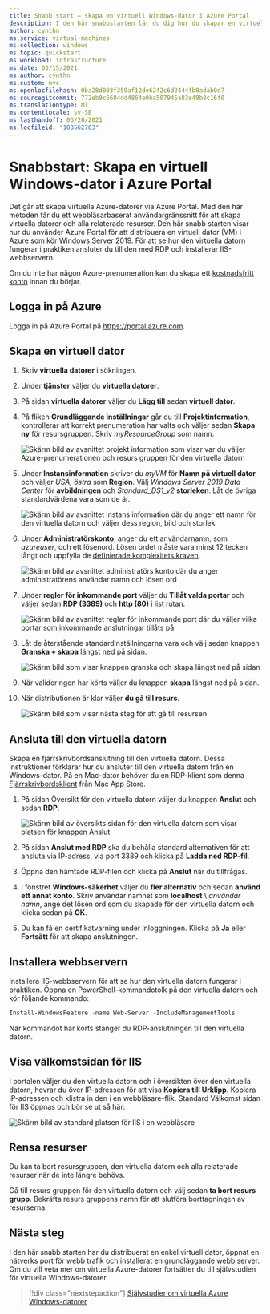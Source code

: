 ```yaml
---
title: Snabb start – skapa en virtuell Windows-dator i Azure Portal
description: I den här snabbstarten lär du dig hur du skapar en virtuell Windows-dator med hjälp av Azure Portal
author: cynthn
ms.service: virtual-machines
ms.collection: windows
ms.topic: quickstart
ms.workload: infrastructure
ms.date: 03/15/2021
ms.author: cynthn
ms.custom: mvc
ms.openlocfilehash: 0ba28d003f359af12de6242c6d2444fb8adab0d7
ms.sourcegitcommit: 772eb9c6684dd4864e0ba507945a83e48b8c16f0
ms.translationtype: MT
ms.contentlocale: sv-SE
ms.lasthandoff: 03/20/2021
ms.locfileid: "103562763"
---
```

# <a name="quickstart-create-a-windows-virtual-machine-in-the-azure-portal"></a>Snabbstart: Skapa en virtuell Windows-dator i Azure Portal

Det går att skapa virtuella Azure-datorer via Azure Portal. Med den här metoden får du ett webbläsarbaserat användargränssnitt för att skapa virtuella datorer och alla relaterade resurser. Den här snabb starten visar hur du använder Azure Portal för att distribuera en virtuell dator (VM) i Azure som kör Windows Server 2019. För att se hur den virtuella datorn fungerar i praktiken ansluter du till den med RDP och installerar IIS-webbservern.

Om du inte har någon Azure-prenumeration kan du skapa ett [kostnadsfritt konto](https://azure.microsoft.com/free/?WT.mc_id=A261C142F) innan du börjar.

## <a name="sign-in-to-azure"></a>Logga in på Azure

Logga in på Azure Portal på https://portal.azure.com.

## <a name="create-virtual-machine"></a>Skapa en virtuell dator

1. Skriv **virtuella datorer** i sökningen.
1. Under **tjänster** väljer du **virtuella datorer**.
1. På sidan **virtuella datorer** väljer du **Lägg till** sedan **virtuell dator**. 
1. På fliken **Grundläggande inställningar** går du till **Projektinformation**, kontrollerar att korrekt prenumeration har valts och väljer sedan **Skapa ny** för resursgruppen. Skriv *myResourceGroup* som namn. 

    ![Skärm bild av avsnittet projekt information som visar var du väljer Azure-prenumerationen och resurs gruppen för den virtuella datorn](./media/quick-create-portal/project-details.png)

1. Under **Instansinformation** skriver du *myVM* för **Namn på virtuell dator** och väljer *USA, östra* som **Region**. Välj *Windows Server 2019 Data Center* för **avbildningen** och *Standard_DS1_v2* **storleken**. Låt de övriga standardvärdena vara som de är.

    ![Skärm bild av avsnittet instans information där du anger ett namn för den virtuella datorn och väljer dess region, bild och storlek](./media/quick-create-portal/instance-details.png)

1. Under **Administratörskonto**, anger du ett användarnamn, som *azureuser*, och ett lösenord. Lösen ordet måste vara minst 12 tecken långt och uppfylla de [definierade komplexitets kraven](faq.md#what-are-the-password-requirements-when-creating-a-vm).

    ![Skärm bild av avsnittet administratörs konto där du anger administratörens användar namn och lösen ord](./media/quick-create-portal/administrator-account.png)

1. Under **regler för inkommande port** väljer du **Tillåt valda portar** och väljer sedan **RDP (3389)** och **http (80)** i list rutan.

    ![Skärm bild av avsnittet regler för inkommande port där du väljer vilka portar som inkommande anslutningar tillåts på](./media/quick-create-portal/inbound-port-rules.png)

1. Låt de återstående standardinställningarna vara och välj sedan knappen **Granska + skapa** längst ned på sidan.

    ![Skärm bild som visar knappen granska och skapa längst ned på sidan](./media/quick-create-portal/review-create.png)

1. När valideringen har körts väljer du knappen **skapa** längst ned på sidan.

1. När distributionen är klar väljer **du gå till resurs**.

    ![Skärm bild som visar nästa steg för att gå till resursen](./media/quick-create-portal/next-steps.png)

## <a name="connect-to-virtual-machine"></a>Ansluta till den virtuella datorn

Skapa en fjärrskrivbordsanslutning till den virtuella datorn. Dessa instruktioner förklarar hur du ansluter till den virtuella datorn från en Windows-dator. På en Mac-dator behöver du en RDP-klient som denna [Fjärrskrivbordsklient](https://apps.apple.com/app/microsoft-remote-desktop/id1295203466?mt=12) från Mac App Store.

1. På sidan Översikt för den virtuella datorn väljer du knappen **Anslut** och sedan **RDP**. 

    ![Skärm bild av översikts sidan för den virtuella datorn som visar platsen för knappen Anslut](./media/quick-create-portal/portal-quick-start-9.png)
    
2. På sidan **Anslut med RDP** ska du behålla standard alternativen för att ansluta via IP-adress, via port 3389 och klicka på **Ladda ned RDP-fil**.

2. Öppna den hämtade RDP-filen och klicka på **Anslut** när du tillfrågas. 

3. I fönstret **Windows-säkerhet** väljer du **fler alternativ** och sedan **använd ett annat konto**. Skriv användar namnet som **localhost** \\ *användar namn*, ange det lösen ord som du skapade för den virtuella datorn och klicka sedan på **OK**.

4. Du kan få en certifikatvarning under inloggningen. Klicka på **Ja** eller **Fortsätt** för att skapa anslutningen.

## <a name="install-web-server"></a>Installera webbservern

Installera IIS-webbservern för att se hur den virtuella datorn fungerar i praktiken. Öppna en PowerShell-kommandotolk på den virtuella datorn och kör följande kommando:

```powershell
Install-WindowsFeature -name Web-Server -IncludeManagementTools
```

När kommandot har körts stänger du RDP-anslutningen till den virtuella datorn.


## <a name="view-the-iis-welcome-page"></a>Visa välkomstsidan för IIS

I portalen väljer du den virtuella datorn och i översikten över den virtuella datorn, hovrar du över IP-adressen för att visa **Kopiera till Urklipp**. Kopiera IP-adressen och klistra in den i en webbläsare-flik. Standard Välkomst sidan för IIS öppnas och bör se ut så här:

![Skärm bild av standard platsen för IIS i en webbläsare](./media/quick-create-powershell/default-iis-website.png)

## <a name="clean-up-resources"></a>Rensa resurser

Du kan ta bort resursgruppen, den virtuella datorn och alla relaterade resurser när de inte längre behövs. 

Gå till resurs gruppen för den virtuella datorn och välj sedan **ta bort resurs grupp**. Bekräfta resurs gruppens namn för att slutföra borttagningen av resurserna.

## <a name="next-steps"></a>Nästa steg

I den här snabb starten har du distribuerat en enkel virtuell dator, öppnat en nätverks port för webb trafik och installerat en grundläggande webb server. Om du vill veta mer om virtuella Azure-datorer fortsätter du till självstudien för virtuella Windows-datorer.

> [!div class="nextstepaction"]
> [Självstudier om virtuella Azure Windows-datorer](./tutorial-manage-vm.md)
